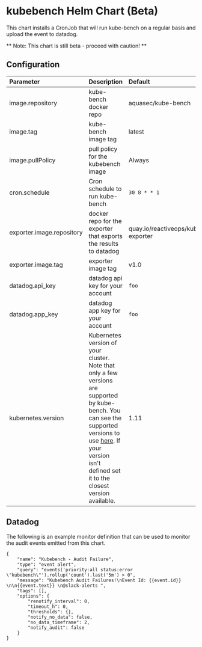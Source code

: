 # kubebench Helm Chart (Beta)
This chart installs a CronJob that will run kube-bench on a regular basis and upload the event to datadog.

** Note: This chart is still beta - proceed with caution! **

## Configuration

| Parameter      | Description                | Default    |
|:---------------|:---------------------------|:-----------|
| image.repository | kube-bench docker repo | aquasec/kube-bench |
| image.tag | kube-bench image tag | latest |
| image.pullPolicy | pull policy for the kubebench image | Always |
| cron.schedule | Cron schedule to run kube-bench | `30 8 * * 1` |
| exporter.image.repository | docker repo for the exporter that exports the results to datadog | quay.io/reactiveops/kubebench-exporter |
| exporter.image.tag | exporter image tag | v1.0 |
| datadog.api_key | datadog api key for your account | `foo` |
| datadog.app_key | datadog app key for your account | `foo` |
| kubernetes.version | Kubernetes version of your cluster.  Note that only a few versions are supported by kube-bench.  You can see the supported versions to use [here](https://github.com/aquasecurity/kube-bench/tree/master/cfg).  If your version isn't defined set it to the closest version available.  | 1.11 |

## Datadog
The following is an example monitor definition that can be used to monitor the audit events emitted from this chart.

```
{
	"name": "Kubebench - Audit Failure",
	"type": "event alert",
	"query": "events('priority:all status:error \"kubebench\"').rollup('count').last('5m') > 0",
	"message": "Kubebench Audit Failures!\nEvent Id: {{event.id}} \n\n{{event.text}} \n@slack-alerts ",
	"tags": [],
	"options": {
		"renotify_interval": 0,
		"timeout_h": 0,
		"thresholds": {},
		"notify_no_data": false,
		"no_data_timeframe": 2,
		"notify_audit": false
	}
}
```
